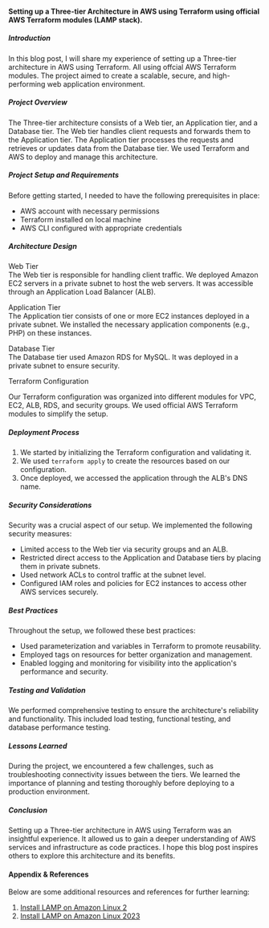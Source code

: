 #### Setting up a Three-tier Architecture in AWS using Terraform using official AWS Terraform modules (LAMP stack). 
##### Introduction
In this blog post, I will share my experience of setting up a Three-tier architecture in AWS using Terraform. All using offcial AWS Terraform modules. The project aimed to create a scalable, secure, and high-performing web application environment. <br/>
##### Project Overview
The Three-tier architecture consists of a Web tier, an Application tier, and a Database tier. The Web tier handles client requests and forwards them to the Application tier. The Application tier processes the requests and retrieves or updates data from the Database tier. We used Terraform and AWS to deploy and manage this architecture. <br/>

##### Project Setup and Requirements
Before getting started, I needed to have the following prerequisites in place: 

- AWS account with necessary permissions <br/>
- Terraform installed on local machine <br/>
- AWS CLI configured with appropriate credentials <br/>

##### Architecture Design

Web Tier <br/>
The Web tier is responsible for handling client traffic. We deployed Amazon EC2 servers in a private subnet to host the web servers. It was accessible through an Application Load Balancer (ALB). <br/>

Application Tier <br/>
The Application tier consists of one or more EC2 instances deployed in a private subnet. We installed the necessary application components (e.g., PHP) on these instances.<br/>

Database Tier <br/>
The Database tier used Amazon RDS for MySQL. It was deployed in a private subnet to ensure security. <br/>

Terraform Configuration <br/>

Our Terraform configuration was organized into different modules for VPC, EC2, ALB, RDS, and security groups. We used official AWS Terraform modules to simplify the setup. <br/>

##### Deployment Process
1. We started by initializing the Terraform configuration and validating it.<br/>
2. We used `terraform apply` to create the resources based on our configuration. <br/>
3. Once deployed, we accessed the application through the ALB's DNS name. <br/>

##### Security Considerations

Security was a crucial aspect of our setup. We implemented the following security measures: <br/>

- Limited access to the Web tier via security groups and an ALB. <br/>
- Restricted direct access to the Application and Database tiers by placing them in private subnets. <br/>
- Used network ACLs to control traffic at the subnet level. <br/>
- Configured IAM roles and policies for EC2 instances to access other AWS services securely. <br/>

##### Best Practices

Throughout the setup, we followed these best practices:

- Used parameterization and variables in Terraform to promote reusability.
- Employed tags on resources for better organization and management.
- Enabled logging and monitoring for visibility into the application's performance and security.

##### Testing and Validation

We performed comprehensive testing to ensure the architecture's reliability and functionality. This included load testing, functional testing, and database performance testing.

##### Lessons Learned

During the project, we encountered a few challenges, such as troubleshooting connectivity issues between the tiers. We learned the importance of planning and testing thoroughly before deploying to a production environment.

##### Conclusion

Setting up a Three-tier architecture in AWS using Terraform was an insightful experience. It allowed us to gain a deeper understanding of AWS services and infrastructure as code practices. I hope this blog post inspires others to explore this architecture and its benefits.



#### Appendix & References

Below are some additional resources and references for further learning: <br/>
1. [Install LAMP on Amazon Linux 2](https://docs.aws.amazon.com/AWSEC2/latest/UserGuide/ec2-lamp-amazon-linux-2.html)<br/>
2. [Install LAMP on Amazon Linux 2023](https://docs.aws.amazon.com/AWSEC2/latest/UserGuide/ec2-lamp-amazon-linux-2023.html) <br/>
